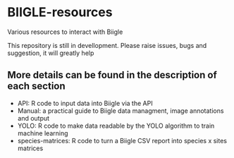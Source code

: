 # BIIGLE-resources
Various resources to interact with Biigle

This repository is still in devellopment. Please raise issues, bugs and suggestion, it will greatly help

## More details can be found in the description of each section
- API: R code to input data into Biigle via the API
- Manual: a practical guide to Biigle data managment, image annotations and output
- YOLO: R code to make data readable by the YOLO algorithm to train machine learning 
- species-matrices: R code to turn a Biigle CSV report into species x sites matrices



